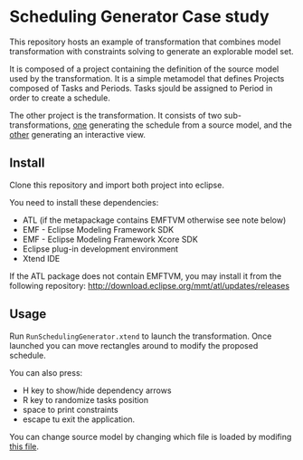 # Scheduling Generator Case study

This repository hosts an example of transformation that combines model transformation with constraints solving to generate an explorable model set.

It is composed of a project containing the definition of the source model used by the transformation.
It is a simple metamodel that defines Projects composed of Tasks and Periods.
Tasks sjould be assigned to Period in order to create a schedule.

The other project is the transformation.
It consists of two sub-transformations, [one](fr.eseo.atlc.example.scheduling.transfo/scheduling2jfx.atl) generating the schedule from a source model, and the [other](fr.eseo.atlc.example.scheduling.transfo/SchedulingConstraints.atl) generating an interactive view.

## Install

Clone this repository and import both project into eclipse.

You need to install these dependencies:

- ATL (if the metapackage contains EMFTVM otherwise see note below)
- EMF - Eclipse Modeling Framework SDK
- EMF - Eclipse Modeling Framework Xcore SDK 
- Eclipse plug-in development environment
- Xtend IDE

If the ATL package does not contain EMFTVM, you may install it from the following repository: http://download.eclipse.org/mmt/atl/updates/releases

## Usage

Run `RunSchedulingGenerator.xtend` to launch the transformation.
Once launched you can move rectangles around to modify the proposed schedule.

You can also press:
- H key to show/hide dependency arrows
- R key to randomize tasks position
- space to print constraints
- escape tu exit the application.

You can change source model by changing which file is loaded by modifing [this file](fr.eseo.atlc.example.scheduling.transfo/src/fr/eseo/atlc/example/scheduling/transfo/RunSchedulingGenerator.xtend#L81).
